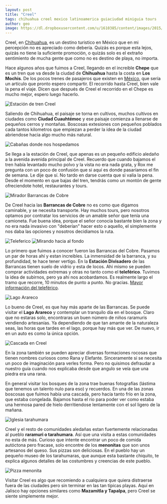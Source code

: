 ```yaml
---
layout: post
title: "Creel"
tags: chihuahua creel mexico latinoamerica guiaciudad miniguia tours
author: geo
image: https://dl.dropboxusercontent.com/u/1610385/content/images/2015/03/100_0115-1.JPG
---
```

Creel, en [Chihuahua](/tag/chihuahua), es un destino turistico en México que en mi percepción no es apreciado como debería. Quizás es porque esta lejos, quizás no tiene la suficiente promoción, o quizás solo es el extraño sentimiento de mucha gente que como no es destino de playa, no importa.

Hace algunos años que fuimos a Creel, llegando en el increible **Chepe** que es un tren que va desde la ciudad de **Chihuahua** hasta la costa en **Los Mochis**. De los pocos trenes de pasajeros que existen en [México](/tag/mexico), que sería un artículo que pronto espero compartir. El recorrido hasta Creel, bien vale la pena el viaje. Dicen que después de Creel el recorrido en el Chepe es mucho mejor, espero luego hacerlo.

![Estación de tren Creel](https://dl.dropboxusercontent.com/u/1610385/content/images/2015/03/100_0075.JPG)

Saliendo de Chihuahua, el paisaje se torna en cultivos, muchos cultivos en ciudades como **Ciudad Cuauhtémoc** y ese paisaje comienza a llenarse de pequeños cerros y montañas. Boscosas extesiones con pequeños poblados cada tantos kilometros que empiezan a perder la idea de la ciudad abriendose hacia algo mucho más natural. 

![Cabañas donde nos hospedamos](https://dl.dropboxusercontent.com/u/1610385/content/images/2015/03/100_0081.JPG)

Se llega a la estación de Creel, que apenas es un pequeño edificio aledaño a la avenida avenida principal de Creel. Recuerdo que cuando bajamos el tren había levantado mucho polvo y la vista no era nada grata, y Rox me pregunta con un poco de confusión que si aquí es donde pasaríamos el fin de semana. Le dije que sí. No tardo en darse cuenta que si valia la pena. Desde el momento en que bajas del tren, tendrás como un montón de gente ofreciendote hotel, restaurantes y tours.

![Mirador Barrancas de Cobre](https://dl.dropboxusercontent.com/u/1610385/content/images/2015/03/100_0101.JPG)

De Creel hacia las **Barrancas de Cobre** no es como que digamos caminable, y se necesita transporte. Hay muchos tours, pero nosotros optamos por contratar los servicios de un amable señor que tenía una camioneta. Fue buena idea, porque el señor conocía bastante bien la zona y no era nada invasivo con "deberían" hacer esto o aquello, el simplemente nos daba las opciones y nosotros decidiamos la ruta.

![Teleferico](https://dl.dropboxusercontent.com/u/1610385/content/images/2015/03/100_0108.JPG)
![Mirando hacia al fondo](https://dl.dropboxusercontent.com/u/1610385/content/images/2015/03/100_0115.JPG)

Lo primero que fuimos a conocer fueron las Barrancas del Cobre. Pasamos un par de horas ahí y estan increibles. La inmensidad de la barranca, y su profundidad, te hace tener vertigo. En la **Estación Divisadero** de las Barrancas tienen suelo de vidrio y esta de locos. Ahi mismo se pueden comprar actividades extremas y otras no tanto como el **teleférico**. Tuvimos la idea de subirnos, pero ya ahi nos acobardamos. Es realmente largo el tramo que recorre, 10 minutos de punto a punto. No gracias. [Mayor información del teleférico](http://www.chihuahua.gob.mx/turismoweb/Plantilla5.asp?cve_Noticia=6732).

![Lago Arareco](https://dl.dropboxusercontent.com/u/1610385/content/images/2015/03/100_0266.JPG)

Lo bueno de Creel, es que hay más aparte de las Barrancas. Se puede visitar el **Lago Arareco** y contemplar un tranquilo día en el bosque. Claro que no estaras solo, encontraras un buen número de niños raramuris vendiendo artesanías. Ya dependiendo de que tan amante de la naturaleza seas, las horas que tardes en el lago, porque hay más que ver. De nuevo, ir en un auto es como la única opción.

![Cascada en Creel](https://dl.dropboxusercontent.com/u/1610385/content/images/2015/03/100_0335.JPG)

En la zona también se pueden apreciar diversas formaciones rocosas que tienen nombres curiosos como Rana y Elefante. Sinceramente si se necesita un poco de imaginación para verles forma. Pero no quisimos defraudar a nuestro guía cuando nos explicaba desde que angulo se veía que una piedra era una rana.

En general visitar los bosques de la zona trae buenas fotografías (lástima que tenemos un talento nulo para eso) y recuerdos. En una de las zonas boscosas que fuimos había una cascada, pero hacía tanto frío en la zona, que estaba congelada. Bajamos hasta el rio para poder ver como estaba una hermosa pared de hielo derritiendose lentamente con el sol ligero de la mañana.

![Iglesia tarahumara](https://dl.dropboxusercontent.com/u/1610385/content/images/2015/03/100_0371.JPG)

Creel y el resto de comunidades aledañas estan fuertemente relacionadas al pueblo **raramuri o tarahumara**. Así que una visita a estas comunidades no esta de más. Curioso que intente encontrar un poco de comida autóctona pero fracase, solo encontre de los **menonitas** que son unos artesanos del queso. Sus pizzas son deliciosas. En el pueblo hay un pequeño museo de los tarahumaras, que aunque esta bastante chiquito, te explica algunos detalles de las costumbres y creencias de este pueblo.

![Pizza menonita](https://dl.dropboxusercontent.com/u/1610385/content/images/2015/03/100_0393.JPG)

Visitar Creel es algo que recomiendo a cualquiera que quiera distraerse fuera de las ciudades pero sin terminar en las tan típicas playas. Aquí en Jalisco hay opciones similares como **Mazamitla y Tapalpa**, pero Creel se siente simplemente mejor.
